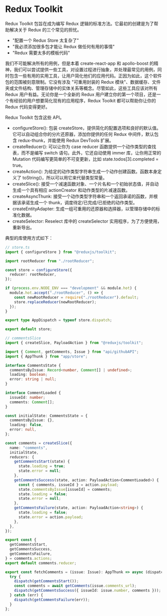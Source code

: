 # Redux Toolkit

Redux Toolkit 包旨在成为编写 Redux 逻辑的标准方法。它最初的创建是为了帮助解决关于 Redux 的三个常见的担忧。

- "配置一个 Redux Store 太复杂了"
- "我必须添加很多包才能让 Redux 做任何有用的事情"
- "Redux 需要太多的模板代码"

我们不可能解决所有的用例，但是本着 create-react-app 和 apollo-boost 的精神，我们可以尝试提供一些工具，对设置过程进行抽象，并处理最常见的用例，同时包含一些有用的实用工具，让用户简化他们的应用代码。正因为如此，这个软件包的范围被刻意限制。它没有涉及 "可重用封装的 Redux 模块"、数据缓存、文件夹或文件结构、管理存储中的实体关系等概念。尽管如此，这些工具应该对所有 Redux 用户有益。无论你是一个全新的 Redux 用户建立你的第一个项目，还是一个有经验的用户想要简化现有的应用程序，Redux Toolkit 都可以帮助你让你的 Redux 代码变得更好。

Redux Toolkit 包含这些 API。

- configureStore(): 包装 createStore，提供简化的配置选项和良好的默认值。它可以自动组合你的分片还原器，添加你提供的任何 Redux 中间件，默认包含 redux-thunk，并能使用 Redux DevTools 扩展。
- createReducer(): 可以让你为 case reducer 函数提供一个动作类型的查找表，而不是编写 switch 语句。此外，它还自动使用 immer 库，让你用正常的 Mutation 代码编写更简单的不可变更新，比如 state.todos[3].completed = true。
- createAction(): 为给定的动作类型字符串生成一个动作创建函数。函数本身定义了 toString()，所以可以用它来代替类型常量。
- createSlice(): 接受一个减速函数对象、一个片名和一个初始状态值，并自动生成一个具有相应 actionCreator 和动作类型的片减速函数。
- createAsyncThunk: 接受一个动作类型字符串和一个返回承诺的函数，并根据该承诺生成一个 thunk，调度待定/已完成/已拒绝的动作类型。
- createEntityAdapter: 生成一组可重用的还原器和选择器，以管理存储中的标准化数据。
- createSelector: Reselect 库中的 createSelector 实用程序，为了方便使用，重新导出。

典型的库使用方式如下：

```ts
// store.ts
import { configureStore } from "@reduxjs/toolkit";

import rootReducer from "./rootReducer";

const store = configureStore({
  reducer: rootReducer,
});

if (process.env.NODE_ENV === "development" && module.hot) {
  module.hot.accept("./rootReducer", () => {
    const newRootReducer = require("./rootReducer").default;
    store.replaceReducer(newRootReducer);
  });
}

export type AppDispatch = typeof store.dispatch;

export default store;

// commentsSlice
import { createSlice, PayloadAction } from "@reduxjs/toolkit";

import { Comment, getComments, Issue } from "api/githubAPI";
import { AppThunk } from "app/store";

interface CommentsState {
  commentsByIssue: Record<number, Comment[] | undefined>;
  loading: boolean;
  error: string | null;
}

interface CommentLoaded {
  issueId: number;
  comments: Comment[];
}

const initialState: CommentsState = {
  commentsByIssue: {},
  loading: false,
  error: null,
};

const comments = createSlice({
  name: "comments",
  initialState,
  reducers: {
    getCommentsStart(state) {
      state.loading = true;
      state.error = null;
    },
    getCommentsSuccess(state, action: PayloadAction<CommentLoaded>) {
      const { comments, issueId } = action.payload;
      state.commentsByIssue[issueId] = comments;
      state.loading = false;
      state.error = null;
    },
    getCommentsFailure(state, action: PayloadAction<string>) {
      state.loading = false;
      state.error = action.payload;
    },
  },
});

export const {
  getCommentsStart,
  getCommentsSuccess,
  getCommentsFailure,
} = comments.actions;
export default comments.reducer;

export const fetchComments = (issue: Issue): AppThunk => async (dispatch) => {
  try {
    dispatch(getCommentsStart());
    const comments = await getComments(issue.comments_url);
    dispatch(getCommentsSuccess({ issueId: issue.number, comments }));
  } catch (err) {
    dispatch(getCommentsFailure(err));
  }
};
```
